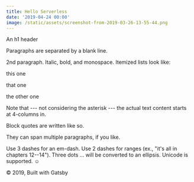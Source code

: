 ```yaml
---
title: Hello Serverless
date: '2019-04-24 00:00'
image: /static/assets/screenshot-from-2019-03-26-13-55-44.png
---
```

An h1 header

Paragraphs are separated by a blank line.



2nd paragraph. Italic, bold, and monospace. Itemized lists look like:



this one

that one

the other one

Note that --- not considering the asterisk --- the actual text content starts at 4-columns in.



Block quotes are written like so.



They can span multiple paragraphs, if you like.



Use 3 dashes for an em-dash. Use 2 dashes for ranges (ex., "it's all in chapters 12--14"). Three dots ... will be converted to an ellipsis. Unicode is supported. ☺



© 2019, Built with Gatsby
